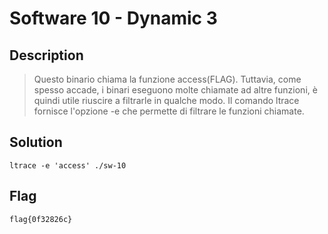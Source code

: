 # Software 10 - Dynamic 3

## Description
> Questo binario chiama la funzione access(FLAG). Tuttavia, come spesso accade, i binari eseguono molte chiamate ad altre funzioni, è quindi utile riuscire a filtrarle in qualche modo. 
Il comando ltrace fornisce l'opzione -e che permette di filtrare le funzioni chiamate.

## Solution
```ltrace -e 'access' ./sw-10```

## Flag
`flag{0f32826c}`